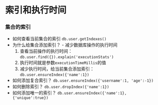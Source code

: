 # 索引和执行时间

### 集合的索引
- 如何查看当前集合的索引
    ``db.user.getIndexes()``
- 为什么给集合添加索引？ - 减少数据库操作的执行时间
    1.  查看当前操作的执行时间：``db.user.find({}).explain('executionStats')``
    2.  执行时间就是参数``executionTimeMillis``的值
    3.  减少执行时间，给当前集合添加索引：``db.user.ensureIndex({'name':1})``
- 如何添加复合索引？
    ``db.user.ensureIndex({'username':1, 'age':-1})``
- 如何删除索引？
    ``db.user.dropIndex({'name':1})``
- 如何添加唯一的索引？
    ``db.user.ensureIndex({'name':1}, {'unique':true})``

### 